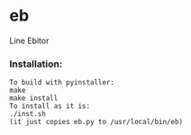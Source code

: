 # eb
Line Ebitor
### Installation:
```
To build with pyinstaller:
make
make install
To install as it is:
./inst.sh
(it just copies eb.py to /usr/local/bin/eb)
```
